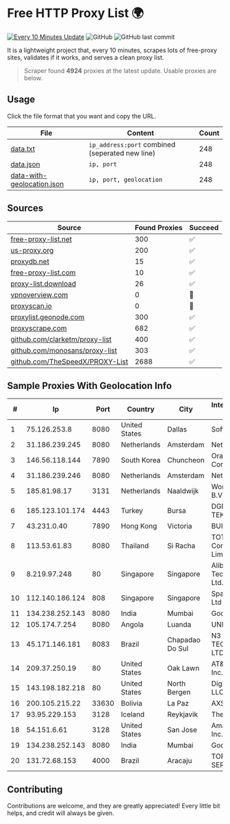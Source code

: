 
# Free HTTP Proxy List 🌍

[![Every 10 Minutes Update](https://github.com/mertguvencli/http-proxy-list/actions/workflows/main.yml/badge.svg?branch=main)](https://github.com/mertguvencli/http-proxy-list/actions/workflows/main.yml)
![GitHub](https://img.shields.io/github/license/mertguvencli/http-proxy-list)
![GitHub last commit](https://img.shields.io/github/last-commit/mertguvencli/http-proxy-list)

It is a lightweight project that, every 10 minutes, scrapes lots of free-proxy sites, validates if it works, and serves a clean proxy list.


> Scraper found **4924** proxies at the latest update. Usable proxies are below.

## Usage

Click the file format that you want and copy the URL.


|File|Content|Count|
|----|-------|-----|
|[data.txt](https://raw.githubusercontent.com/mertguvencli/http-proxy-list/main/proxy-list/data.txt)|`ip_address:port` combined (seperated new line)|248|
|[data.json](https://raw.githubusercontent.com/mertguvencli/http-proxy-list/main/proxy-list/data.json)|`ip, port`|248|
|[data-with-geolocation.json](https://raw.githubusercontent.com/mertguvencli/http-proxy-list/main/proxy-list/data-with-geolocation.json)|`ip, port, geolocation`|248|

## Sources

|Source|Found Proxies|Succeed|
|------|-------------|-------|
|[free-proxy-list.net](https://free-proxy-list.net)|300|✅|
|[us-proxy.org](https://www.us-proxy.org)|200|✅|
|[proxydb.net](http://proxydb.net)|15|✅|
|[free-proxy-list.com](https://free-proxy-list.com/?page=&port=&type%5B%5D=http&type%5B%5D=https&up_time=0&search=Search)|10|✅|
|[proxy-list.download](https://www.proxy-list.download/HTTP)|26|✅|
|[vpnoverview.com](https://vpnoverview.com/privacy/anonymous-browsing/free-proxy-servers)|0|🚫|
|[proxyscan.io](https://www.proxyscan.io)|0|🚫|
|[proxylist.geonode.com](https://proxylist.geonode.com/api/proxy-list?limit=300&page=1&sort_by=lastChecked&sort_type=desc&protocols=http,https)|300|✅|
|[proxyscrape.com](https://api.proxyscrape.com/v2/?request=displayproxies&protocol=http&timeout=10000&country=all&ssl=all&anonymity=all)|682|✅|
|[github.com/clarketm/proxy-list](https://raw.githubusercontent.com/clarketm/proxy-list/master/proxy-list-raw.txt)|400|✅|
|[github.com/monosans/proxy-list](https://raw.githubusercontent.com/monosans/proxy-list/main/proxies/http.txt)|303|✅|
|[github.com/TheSpeedX/PROXY-List](https://raw.githubusercontent.com/TheSpeedX/PROXY-List/master/http.txt)|2688|✅|


## Sample Proxies With Geolocation Info

|#|Ip|Port|Country|City|Internet Service Provider|
|-|--|----|-------|----|-------------------------|
|1|75.126.253.8|8080|United States|Dallas|SoftLayer|
|2|31.186.239.245|8080|Netherlands|Amsterdam|NetSkope Inc|
|3|146.56.118.144|7890|South Korea|Chuncheon|Oracle Corporation|
|4|31.186.239.246|8080|Netherlands|Amsterdam|NetSkope Inc|
|5|185.81.98.17|3131|Netherlands|Naaldwijk|WorldStream B.V.|
|6|185.123.101.174|4443|Turkey|Bursa|DGN TEKNOLOJI A.S.|
|7|43.231.0.40|7890|Hong Kong|Victoria|BUILDCLOUD|
|8|113.53.61.83|8080|Thailand|Si Racha|TOT Public Company Limited|
|9|8.219.97.248|80|Singapore|Singapore|Alibaba (US) Technology Co., Ltd.|
|10|112.140.186.124|808|Singapore|Singapore|Sparkstation Pte Ltd|
|11|134.238.252.143|8080|India|Mumbai|Google LLC|
|12|105.174.7.254|8080|Angola|Luanda|UNITEL SA|
|13|45.171.146.181|8083|Brazil|Chapadao Do Sul|N3 SOLUCOES TECNOLOGICAS LTDA|
|14|209.37.250.19|80|United States|Oak Lawn|AT&T Services, Inc.|
|15|143.198.182.218|80|United States|North Bergen|DigitalOcean, LLC|
|16|200.105.215.22|33630|Bolivia|La Paz|AXS Bolivia S. A.|
|17|93.95.229.153|3128|Iceland|Reykjavik|The 1984 ehf|
|18|54.151.6.61|3128|United States|San Jose|Amazon.com, Inc.|
|19|134.238.252.143|8080|India|Mumbai|Google LLC|
|20|131.72.68.153|4000|Brazil|Aracaju|TOP NET SERVIÇOS LTDA|



## Contributing

Contributions are welcome, and they are greatly appreciated! Every
little bit helps, and credit will always be given.

